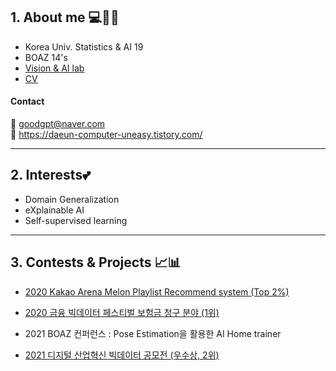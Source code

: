 ## **1. About me 💻👩🏻** 
- Korea Univ. Statistics & AI 19
- BOAZ 14's 
- [Vision & AI lab](https://visionai.korea.ac.kr)  
- [CV](https://github.com/daeunni/daeunni/files/6912552/CV.0725.pdf)

#### Contact 
📩 goodgpt@naver.com        
📃 https://daeun-computer-uneasy.tistory.com/


-----

## **2. Interests💕** 
- Domain Generalization
- eXplainable AI
- Self-supervised learning
----- 

## **3. Contests & Projects 📈📊** 
- [ 2020 Kakao Arena Melon Playlist Recommend system (Top 2%) ](https://github.com/daeunni/kakao-arena)

- [ 2020 금융 빅데이터 페스티벌 보험금 청구 분야 (1위) ](https://github.com/daeunni/Insurance-contest)

- 2021 BOAZ 컨퍼런스 : Pose Estimation을 활용한 AI Home trainer

- [ 2021 디지털 산업혁신 빅데이터 공모전 (우수상, 2위) ](https://github.com/daeunni/KED_Project)

<!--
**daeunni/daeunni** is a ✨ _special_ ✨ repository because its `README.md` (this file) appears on your GitHub profile.

Here are some ideas to get you started:

- 🔭 I’m currently working on ...
- 🌱 I’m currently learning ...
- 👯 I’m looking to collaborate on ...
- 🤔 I’m looking for help with ...
- 💬 Ask me about ...
- 📫 How to reach me: ...
- 😄 Pronouns: ...
- ⚡ Fun fact: ...
-->
